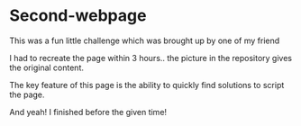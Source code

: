 # Second-webpage

This was a fun little challenge which was brought up by one of my friend

I had to recreate the page within 3 hours.. the picture in the repository gives the original content.

The key feature of this page is the ability to quickly find solutions to script the page.

And yeah! I finished before the given time!
